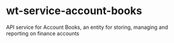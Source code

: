 # wt-service-account-books
API service for Account Books, an entity for storing, managing and reporting on finance accounts
